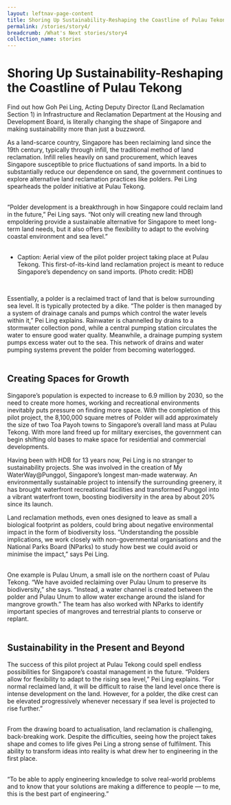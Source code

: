 ```yaml
---
layout: leftnav-page-content
title: Shoring Up Sustainability-Reshaping the Coastline of Pulau Tekong
permalink: /stories/story4/
breadcrumb: /What's Next stories/story4
collection_name: stories
---
```


# <b>Shoring Up Sustainability-Reshaping the Coastline of Pulau Tekong</b>
Find out how Goh Pei Ling, Acting Deputy Director (Land Reclamation Section 1) in Infrastructure and Reclamation Department at the Housing and Development Board, is literally changing the shape of Singapore and making sustainability more than just a buzzword. 
<br>

As a land-scarce country, Singapore has been reclaiming land since the 19th century, typically through infill, the traditional method of land reclamation. Infill relies heavily on sand procurement, which leaves Singapore susceptible to price fluctuations of sand imports. In a bid to substantially reduce our dependence on sand, the government continues to explore alternative land reclamation practices like polders. Pei Ling spearheads the polder initiative at Pulau Tekong.  
<br>

“Polder development is a breakthrough in how Singapore could reclaim land in the future,” Pei Ling says. “Not only will creating new land through empoldering provide a sustainable alternative for Singapore to meet long-term land needs, but it also offers the flexibility to adapt to the evolving coastal environment and sea level.”  
<br>

* Caption: Aerial view of the pilot polder project taking place at Pulau Tekong. This first-of-its-kind land reclamation project is meant to reduce Singapore’s dependency on sand imports. (Photo credit: HDB)  
<br>

Essentially, a polder is a reclaimed tract of land that is below surrounding sea level. It is typically protected by a dike. “The polder is then managed by a system of drainage canals and pumps which control the water levels within it,” Pei Ling explains. Rainwater is channelled by drains to a stormwater collection pond, while a central pumping station circulates the water to ensure good water quality. Meanwhile, a drainage pumping system pumps excess water out to the sea. This network of drains and water pumping systems prevent the polder from becoming waterlogged.  
<br>

## Creating Spaces for Growth
Singapore’s population is expected to increase to 6.9 million by 2030, so the need to create more homes, working and recreational environments inevitably puts pressure on finding more space. With the completion of this pilot project, the 8,100,000 square metres of Polder will add approximately the size of two Toa Payoh towns to Singapore’s overall land mass at Pulau Tekong. With more land freed up for military exercises, the government can begin shifting old bases to make space for residential and commercial developments. 
<br>

Having been with HDB for 13 years now, Pei Ling is no stranger to sustainability projects. She was involved in the creation of My WaterWay@Punggol, Singapore’s longest man-made waterway. An environmentally sustainable project to intensify the surrounding greenery, it has brought waterfront recreational facilities and transformed Punggol into a vibrant waterfront town, boosting biodiversity in the area by about 20% since its launch. 
<br>

Land reclamation methods, even ones designed to leave as small a biological footprint as polders, could bring about negative environmental impact in the form of biodiversity loss. “Understanding the possible implications, we work closely with non-governmental organisations and the National Parks Board (NParks) to study how best we could avoid or minimise the impact,” says Pei Ling.  
<br>

One example is Pulau Unum, a small isle on the northern coast of Pulau Tekong. “We have avoided reclaiming over Pulau Unum to preserve its biodiversity,” she says. “Instead, a water channel is created between the polder and Pulau Unum to allow water exchange around the island for mangrove growth.” The team has also worked with NParks to identify important species of mangroves and terrestrial plants to conserve or replant.  
<br>

## Sustainability in the Present and Beyond 
The success of this pilot project at Pulau Tekong could spell endless possibilities for Singapore’s coastal management in the future. “Polders allow for flexibility to adapt to the rising sea level,” Pei Ling explains. “For normal reclaimed land, it will be difficult to raise the land level once there is intense development on the land. However, for a polder, the dike crest can be elevated progressively whenever necessary if sea level is projected to rise further.”  
<br>

From the drawing board to actualisation, land reclamation is challenging, back-breaking work. Despite the difficulties, seeing how the project takes shape and comes to life gives Pei Ling a strong sense of fulfilment. This ability to transform ideas into reality is what drew her to engineering in the first place.  
<br>

“To be able to apply engineering knowledge to solve real-world problems and to know that your solutions are making a difference to people — to me, this is the best part of engineering.” 
